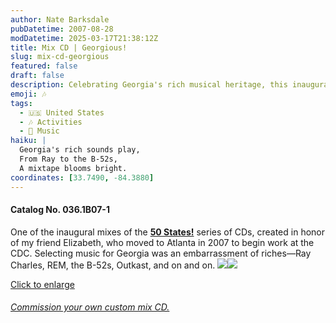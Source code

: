 ```yaml
---
author: Nate Barksdale
pubDatetime: 2007-08-28
modDatetime: 2025-03-17T21:38:12Z
title: Mix CD | Georgious!
slug: mix-cd-georgious
featured: false
draft: false
description: Celebrating Georgia's rich musical heritage, this inaugural mix from the **50 States!** series is dedicated to my friend Elizabeth, who moved to Atlanta in 2007 to begin work at the CDC. Based on the post content, the geolocation coordinates for Atlanta, Georgia are approximately 33.7490° N, 84.3880° W.
emoji: 🎶
tags:
  - 🇺🇸 United States
  - 🎶 Activities
  - 🎵 Music
haiku: |
  Georgia's rich sounds play,  
  From Ray to the B-52s,  
  A mixtape blooms bright.
coordinates: [33.7490, -84.3880]
---
```


#### Catalog No. 036.1B07-1

One of the inaugural mixes of the [**50 States!**](https://www.natebarksdale.com/?tag=states) series of CDs, created in honor of my friend Elizabeth, who moved to Atlanta in 2007 to begin work at the CDC. Selecting music for Georgia was an embarrassment of riches—Ray Charles, REM, the B-52s, Outkast, and on and on. [![](@assets/images/GA_260.jpg)](@assets/images/GA_530.jpg)[![](@assets/images/GA2_260.jpg)](@assets/images/GA2_530.jpg)

[Click to enlarge](@assets/images/GA_530.jpg)

###### [Commission your own custom mix CD.](https://www.natebarksdale.com/?p=342)
